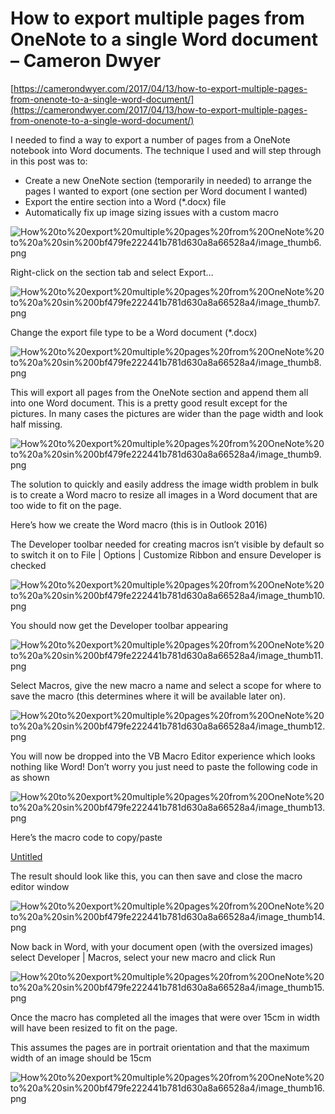 # How to export multiple pages from OneNote to a single Word document – Cameron Dwyer

[https://camerondwyer.com/2017/04/13/how-to-export-multiple-pages-from-onenote-to-a-single-word-document/](https://camerondwyer.com/2017/04/13/how-to-export-multiple-pages-from-onenote-to-a-single-word-document/)

I needed to find a way to export a number of pages from a OneNote notebook into Word documents. The technique I used and will step through in this post was to:

- Create a new OneNote section (temporarily in needed) to arrange the pages I wanted to export (one section per Word document I wanted)
- Export the entire section into a Word (*.docx) file
- Automatically fix up image sizing issues with a custom macro

![How%20to%20export%20multiple%20pages%20from%20OneNote%20to%20a%20sin%200bf479fe222441b781d630a8a66528a4/image_thumb6.png](How%20to%20export%20multiple%20pages%20from%20OneNote%20to%20a%20sin%200bf479fe222441b781d630a8a66528a4/image_thumb6.png)

Right-click on the section tab and select Export…

![How%20to%20export%20multiple%20pages%20from%20OneNote%20to%20a%20sin%200bf479fe222441b781d630a8a66528a4/image_thumb7.png](How%20to%20export%20multiple%20pages%20from%20OneNote%20to%20a%20sin%200bf479fe222441b781d630a8a66528a4/image_thumb7.png)

Change the export file type to be a Word document (*.docx)

![How%20to%20export%20multiple%20pages%20from%20OneNote%20to%20a%20sin%200bf479fe222441b781d630a8a66528a4/image_thumb8.png](How%20to%20export%20multiple%20pages%20from%20OneNote%20to%20a%20sin%200bf479fe222441b781d630a8a66528a4/image_thumb8.png)

This will export all pages from the OneNote section and append them all into one Word document. This is a pretty good result except for the pictures. In many cases the pictures are wider than the page width and look half missing.

![How%20to%20export%20multiple%20pages%20from%20OneNote%20to%20a%20sin%200bf479fe222441b781d630a8a66528a4/image_thumb9.png](How%20to%20export%20multiple%20pages%20from%20OneNote%20to%20a%20sin%200bf479fe222441b781d630a8a66528a4/image_thumb9.png)

The solution to quickly and easily address the image width problem in bulk is to create a Word macro to resize all images in a Word document that are too wide to fit on the page.

Here’s how we create the Word macro (this is in Outlook 2016)

The Developer toolbar needed for creating macros isn’t visible by default so to switch it on to File | Options | Customize Ribbon and ensure Developer is checked

![How%20to%20export%20multiple%20pages%20from%20OneNote%20to%20a%20sin%200bf479fe222441b781d630a8a66528a4/image_thumb10.png](How%20to%20export%20multiple%20pages%20from%20OneNote%20to%20a%20sin%200bf479fe222441b781d630a8a66528a4/image_thumb10.png)

You should now get the Developer toolbar appearing

![How%20to%20export%20multiple%20pages%20from%20OneNote%20to%20a%20sin%200bf479fe222441b781d630a8a66528a4/image_thumb11.png](How%20to%20export%20multiple%20pages%20from%20OneNote%20to%20a%20sin%200bf479fe222441b781d630a8a66528a4/image_thumb11.png)

Select Macros, give the new macro a name and select a scope for where to save the macro (this determines where it will be available later on).

![How%20to%20export%20multiple%20pages%20from%20OneNote%20to%20a%20sin%200bf479fe222441b781d630a8a66528a4/image_thumb12.png](How%20to%20export%20multiple%20pages%20from%20OneNote%20to%20a%20sin%200bf479fe222441b781d630a8a66528a4/image_thumb12.png)

You will now be dropped into the VB Macro Editor experience which looks nothing like Word! Don’t worry you just need to paste the following code in as shown

![How%20to%20export%20multiple%20pages%20from%20OneNote%20to%20a%20sin%200bf479fe222441b781d630a8a66528a4/image_thumb13.png](How%20to%20export%20multiple%20pages%20from%20OneNote%20to%20a%20sin%200bf479fe222441b781d630a8a66528a4/image_thumb13.png)

Here’s the macro code to copy/paste

[Untitled](How%20to%20export%20multiple%20pages%20from%20OneNote%20to%20a%20sin%200bf479fe222441b781d630a8a66528a4/Untitled%20Database%20db95e7a06c204bba874de8a41692d9cd.csv)

The result should look like this, you can then save and close the macro editor window

![How%20to%20export%20multiple%20pages%20from%20OneNote%20to%20a%20sin%200bf479fe222441b781d630a8a66528a4/image_thumb14.png](How%20to%20export%20multiple%20pages%20from%20OneNote%20to%20a%20sin%200bf479fe222441b781d630a8a66528a4/image_thumb14.png)

Now back in Word, with your document open (with the oversized images) select Developer | Macros, select your new macro and click Run

![How%20to%20export%20multiple%20pages%20from%20OneNote%20to%20a%20sin%200bf479fe222441b781d630a8a66528a4/image_thumb15.png](How%20to%20export%20multiple%20pages%20from%20OneNote%20to%20a%20sin%200bf479fe222441b781d630a8a66528a4/image_thumb15.png)

Once the macro has completed all the images that were over 15cm in width will have been resized to fit on the page.

This assumes the pages are in portrait orientation and that the maximum width of an image should be 15cm

![How%20to%20export%20multiple%20pages%20from%20OneNote%20to%20a%20sin%200bf479fe222441b781d630a8a66528a4/image_thumb16.png](How%20to%20export%20multiple%20pages%20from%20OneNote%20to%20a%20sin%200bf479fe222441b781d630a8a66528a4/image_thumb16.png)